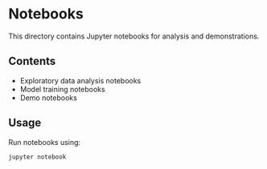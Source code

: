 # Notebooks

This directory contains Jupyter notebooks for analysis and demonstrations.

## Contents

- Exploratory data analysis notebooks
- Model training notebooks
- Demo notebooks

## Usage

Run notebooks using:
```bash
jupyter notebook
```
